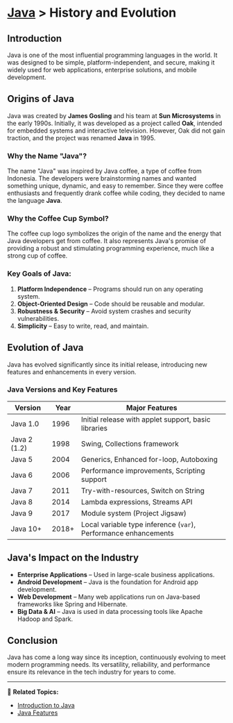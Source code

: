 # [Java](../) > History and Evolution

## Introduction
Java is one of the most influential programming languages in the world. It was designed to be simple, platform-independent, and secure, making it widely used for web applications, enterprise solutions, and mobile development.

## Origins of Java
Java was created by **James Gosling** and his team at **Sun Microsystems** in the early 1990s. Initially, it was developed as a project called **Oak**, intended for embedded systems and interactive television. However, Oak did not gain traction, and the project was renamed **Java** in 1995.

### Why the Name "Java"?
The name "Java" was inspired by Java coffee, a type of coffee from Indonesia. The developers were brainstorming names and wanted something unique, dynamic, and easy to remember. Since they were coffee enthusiasts and frequently drank coffee while coding, they decided to name the language **Java**.

### Why the Coffee Cup Symbol?
The coffee cup logo symbolizes the origin of the name and the energy that Java developers get from coffee. It also represents Java's promise of providing a robust and stimulating programming experience, much like a strong cup of coffee.

### Key Goals of Java:
1. **Platform Independence** – Programs should run on any operating system.
2. **Object-Oriented Design** – Code should be reusable and modular.
3. **Robustness & Security** – Avoid system crashes and security vulnerabilities.
4. **Simplicity** – Easy to write, read, and maintain.

## Evolution of Java
Java has evolved significantly since its initial release, introducing new features and enhancements in every version.

### **Java Versions and Key Features**

| Version | Year | Major Features |
|---------|------|----------------|
| Java 1.0 | 1996 | Initial release with applet support, basic libraries |
| Java 2 (1.2) | 1998 | Swing, Collections framework |
| Java 5 | 2004 | Generics, Enhanced for-loop, Autoboxing |
| Java 6 | 2006 | Performance improvements, Scripting support |
| Java 7 | 2011 | Try-with-resources, Switch on String |
| Java 8 | 2014 | Lambda expressions, Streams API |
| Java 9 | 2017 | Module system (Project Jigsaw) |
| Java 10+ | 2018+ | Local variable type inference (`var`), Performance enhancements |

## Java's Impact on the Industry
- **Enterprise Applications** – Used in large-scale business applications.
- **Android Development** – Java is the foundation for Android app development.
- **Web Development** – Many web applications run on Java-based frameworks like Spring and Hibernate.
- **Big Data & AI** – Java is used in data processing tools like Apache Hadoop and Spark.

## Conclusion
Java has come a long way since its inception, continuously evolving to meet modern programming needs. Its versatility, reliability, and performance ensure its relevance in the tech industry for years to come.

---

🔗 **Related Topics:**
- [Introduction to Java](../introduction/)
- [Java Features](../features)

